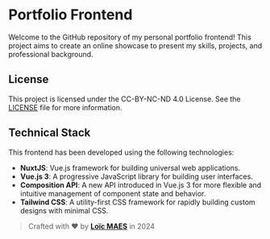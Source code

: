 # Portfolio Frontend
Welcome to the GitHub repository of my personal portfolio frontend! This project aims to create an online showcase to present my skills, projects, and professional background.

## License
This project is licensed under the CC-BY-NC-ND 4.0 License. See the [LICENSE](LICENSE) file for more information.

## Technical Stack
This frontend has been developed using the following technologies:
- **NuxtJS**: Vue.js framework for building universal web applications.
- **Vue.js 3**: A progressive JavaScript library for building user interfaces.
- **Composition API**: A new API introduced in Vue.js 3 for more flexible and intuitive management of component state and behavior.
- **Tailwind CSS**: A utility-first CSS framework for rapidly building custom designs with minimal CSS.

> Crafted with ❤️ by [**Loïc MAES**](https://www.maesloic.fr/) in 2024
